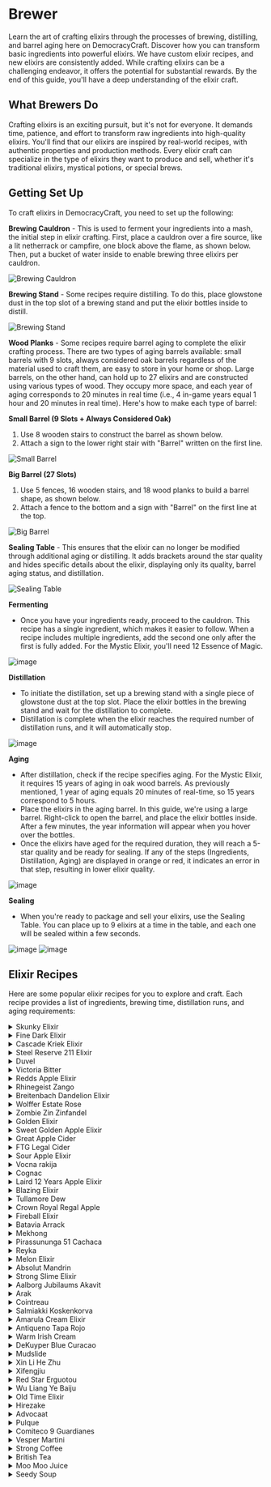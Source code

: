 # Brewer 

Learn the art of crafting elixirs through the processes of brewing, distilling, and barrel aging here on DemocracyCraft. Discover how you can transform basic ingredients into powerful elixirs. We have custom elixir recipes, and new elixirs are consistently added. While crafting elixirs can be a challenging endeavor, it offers the potential for substantial rewards. By the end of this guide, you'll have a deep understanding of the elixir craft.

## What Brewers Do
Crafting elixirs is an exciting pursuit, but it's not for everyone. It demands time, patience, and effort to transform raw ingredients into high-quality elixirs. You'll find that our elixirs are inspired by real-world recipes, with authentic properties and production methods. Every elixir craft can specialize in the type of elixirs they want to produce and sell, whether it's traditional elixirs, mystical potions, or special brews.

## Getting Set Up
To craft elixirs in DemocracyCraft, you need to set up the following:

**Brewing Cauldron** - This is used to ferment your ingredients into a mash, the initial step in elixir crafting. First, place a cauldron over a fire source, like a lit netherrack or campfire, one block above the flame, as shown below. Then, put a bucket of water inside to enable brewing three elixirs per cauldron.

![Brewing Cauldron](https://cdn.discordapp.com/attachments/838356841217916989/1170361724315119627/8v4ryLuN_Jow6ZMkMvZjDB0hHJIAi2gNBXi1Cz-QXKpCWhrWiy3sAvxU9-q1PvSdlCkVFY1_UloVgM2g5AIeY6__zT35ECIBMp6rOqITyxSt9IOtAZVckl2iJbhw9Umt-ub6YxocW3ncLQon_lj30kU.png?ex=6558c34b&is=65464e4b&hm=f8a65c238bd95233bb8376803de7824111cabd5aa8a74042b36676cc4b7a6c9f&)

**Brewing Stand** - Some recipes require distilling. To do this, place glowstone dust in the top slot of a brewing stand and put the elixir bottles inside to distill.

![Brewing Stand](https://cdn.discordapp.com/attachments/838356841217916989/1170361733102194840/TBJxOi8OeW1UC_ZlGImSmW3gnbW1X0i0yTBcyJ2u02x_P2M0C53HU6Wqch0OH3yKtJQbyV_K6e_80Y_h_-ZI8alIHKGbs2hYZFAJfjIeP3rzvKDaEydOOu2xsDuse89Ys0JcM5rsiZq-yvjwwBQIEr8.png?ex=6558c34d&is=65464e4d&hm=f8a2c77028b23908a7c2fa4ce26a267803c0efaf88d8922b5e5f795d83a9e65b&)

**Wood Planks** - Some recipes require barrel aging to complete the elixir crafting process. There are two types of aging barrels available: small barrels with 9 slots, always considered oak barrels regardless of the material used to craft them, are easy to store in your home or shop. Large barrels, on the other hand, can hold up to 27 elixirs and are constructed using various types of wood. They occupy more space, and each year of aging corresponds to 20 minutes in real time (i.e., 4 in-game years equal 1 hour and 20 minutes in real time). Here's how to make each type of barrel:

**Small Barrel (9 Slots + Always Considered Oak)**
1. Use 8 wooden stairs to construct the barrel as shown below.
2. Attach a sign to the lower right stair with "Barrel" written on the first line.

![Small Barrel](https://cdn.discordapp.com/attachments/838356841217916989/1170361750554681344/W491vIgYrlKI7vJAuvSmjdC8CFSw9HKeP3sk5HE_Hv7NLUBA45cJ9UALQrdtyuur5bIWNWRB9HWz_1Z6DDdhVY4Zwzg9nIwsKKSMXzBI_ItCvsbbFlo4QqI7baJM4S_yBX0_BZ4w5vA6wvs1_bcOfA8.png?ex=6558c351&is=65464e51&hm=fa1c6f682f957eba27f84e85151bf171585c1abde86a101a7ddd9da725c98bb3&)

**Big Barrel (27 Slots)**
1. Use 5 fences, 16 wooden stairs, and 18 wood planks to build a barrel shape, as shown below.
2. Attach a fence to the bottom and a sign with "Barrel" on the first line at the top.

![Big Barrel](https://cdn.discordapp.com/attachments/838356841217916989/1170361773803704462/vOY2bv4B8QthTpo-WZSKytsgh8rVO83wsNjDZK2NafZEU0YZ1LNHVL6BWLBCNEZkdySuwUlwcCF0CXy0kxwYMzEatGh2CmhAlblMhivdcSseMQsfUAoVsRS1Ughrgtu0HObmetsZRFWAG_EuLse8kQI.png?ex=6558c357&is=65464e57&hm=64e70ca694ec0e616ae74379fd4f798a6be10f6e27f20d08e25c4855d1c0c91b&)

**Sealing Table** - This ensures that the elixir can no longer be modified through additional aging or distilling. It adds brackets around the star quality and hides specific details about the elixir, displaying only its quality, barrel aging status, and distillation.

![Sealing Table](https://cdn.discordapp.com/attachments/838356841217916989/1170361783077314610/uEZCXNJG9p0pc63Ek0q2cJvRHhrmUC6ctOL_pucQpWHQsU3pd4RrMH_R3qG3CEYnzf6dDAGgAi3HPYugQ7gt2CxqPyawA3lxiuGAzEaH34_DdOTcyecDf5fAXNgdkE7yYQT33-5JElS_eiXsl9R1-00.png?ex=6558c359&is=65464e59&hm=f89a2e1bb95632ee22f38a43a7209a478429823f9d226fb821193fc486bae042&)

**Fermenting**
- Once you have your ingredients ready, proceed to the cauldron. This recipe has a single ingredient, which makes it easier to follow. When a recipe includes multiple ingredients, add the second one only after the first is fully added. For the Mystic Elixir, you'll need 12 Essence of Magic.

![image](https://media.discordapp.net/attachments/838356841217916989/1170361805994987540/L2cApk2pkveVVQjrTKQytwiX5V6Vk5sH9YfXYHs8_T5b6FtvI9m4EJttCP6ofyq6HOkoXzG5RnnkM4WMQ2rD5FBTEDkqCmCFhe3jkPfpkfCr519DOXDlH2UscyCzpgA__mA7BeKkRyNhWbPI5BF7ylQ.png?ex=6558c35e&is=65464e5e&hm=86a3a51d3a8aafb3495e8586e5367b92fab8aa379277d9f577c021ff3d0da01c&=&width=720&height=405)

**Distillation**
- To initiate the distillation, set up a brewing stand with a single piece of glowstone dust at the top slot. Place the elixir bottles in the brewing stand and wait for the distillation to complete.
- Distillation is complete when the elixir reaches the required number of distillation runs, and it will automatically stop.

![image](https://media.discordapp.net/attachments/838356841217916989/1170361899389550602/grGZhOXPorFKfM0uVziFHfnfQ-XOb5SOougEJICkleoMzs2Juq85z46OerK0lzkfB-E_7vXmAMkJCyda5UI-_flSyxspqrkPUFu7jRZ9NDJYtQYTxdV-2eeICTK-e0NGIx8vbuTeHPhgNgLHZicNJNw.png?ex=6558c375&is=65464e75&hm=135be0dbcfc44f3ee40b7586ef284da4ff20fd2c304c948044031797fe3c32fe&=&width=720&height=405)

**Aging**
- After distillation, check if the recipe specifies aging. For the Mystic Elixir, it requires 15 years of aging in oak wood barrels. As previously mentioned, 1 year of aging equals 20 minutes of real-time, so 15 years correspond to 5 hours.
- Place the elixirs in the aging barrel. In this guide, we're using a large barrel. Right-click to open the barrel, and place the elixir bottles inside. After a few minutes, the year information will appear when you hover over the bottles.
- Once the elixirs have aged for the required duration, they will reach a 5-star quality and be ready for sealing. If any of the steps (Ingredients, Distillation, Aging) are displayed in orange or red, it indicates an error in that step, resulting in lower elixir quality.

![image](https://media.discordapp.net/attachments/838356841217916989/1170362027290677298/UXvD_elO6mlUiIKnIIU7LZbvHZrQeafOaEQeq9TuJXSHW5CdmjESZOqs7B7hd80qCGSdwVxVHbRfBhIF-L3rA6hBIAhrcfOmg1_U2xud2UPRlu3RlPUTs5L4ckhHH1iP8lb1q5AWI4IQPJYop8bHF44.png?ex=6558c393&is=65464e93&hm=77d8e32beea6d7adc03affd2ea915d27e3de555d700380562497339c2054b62c&=&width=720&height=405)

**Sealing**
- When you're ready to package and sell your elixirs, use the Sealing Table. You can place up to 9 elixirs at a time in the table, and each one will be sealed within a few seconds.

![image](https://cdn.discordapp.com/attachments/838356841217916989/1170362098417664010/cLEit9MqG2PyIe6LCg1r1HtT8wCYFTkGqOz5yZAOGr1vbfceia9J-QVlZEFq5f8Rsh3eAy63OLxYknhOlzL_BUG9Q93MMlGgjZPzhN8M2r6pvlX52UlNBmhu2iZl_t-LXFblQIwNRWrO8wuJ0hwFgfE.png?ex=6558c3a4&is=65464ea4&hm=7f3f9c42aa19f761f3727d70ae0620c63c6ffabb1e2726d1d6f31997326233de&)
![image](https://cdn.discordapp.com/attachments/838356841217916989/1170362112476983326/IkjdXmQuSYQl0ayXmvZCfdj16bTJjb_VsuOh7v_9DSskKX9QK_vWMpz9VBMIAos_wY-wLFBR2i3t0mFI4vusdahGetliikvJPAruwpUxSZ1rhYVDr7kRNMl6xgqvajN4jsNqR2K-2QXAvd_siGD6HNk.png?ex=6558c3a7&is=65464ea7&hm=1707536beca25477e7c2162418472648570d83c23ef55ef59f0f9f9f5f216723&)

## Elixir Recipes
Here are some popular elixir recipes for you to explore and craft. Each recipe provides a list of ingredients, brewing time, distillation runs, and aging requirements:

<details>
<summary>Skunky Elixir</summary>

Ingredients: 5 Wheat

Boil Time: 7 Minutes

Distill Runs: 0

Age: 3 Years

Barrel Wood: Any

In-Game Name: Skunky Elixir

If Didn't Work, What did it Turn Into: N/A

</details>
<details>
<summary>Fine Dark Elixir</summary>

Ingredients: 6 Wheat

Boil Time: 7 Minutes

Distill Runs: 0

Age: 7 Years

Barrel Wood: Dark Oak

In-Game Name: Fine Dark Elixir

If Didn't Work, What did it Turn Into: N/A

</details>
<details>
<summary>Cascade Kriek Elixir</summary>

Ingredients: 6 Wheat, 6 Sweet Berries, 3 Blaze Powder

Boil Time: 7 Minutes

Distill Runs: 0

Age: 7 Years

Barrel Wood: Dark Oak

In-Game Name: Cascade Kriek Elixir

If Didn't Work, What did it Turn Into: N/A

</details>
<details>
<summary>Steel Reserve 211 Elixir</summary>

Ingredients: 10 Wheat

Boil Time: 12 Minutes

Distill Runs: 0

Age: 4 Years

Barrel Wood: Any

In-Game Name: Steel Reserve 211 Elixir

If Didn't Work, What did it Turn Into: N/A

</details>
<details>
<summary>Duvel</summary>

Ingredients: 9 Wheat

Boil Time: 161 Minutes

Distill Runs: 0

Age: 5 Years

Barrel Wood: Any

In-Game Name: Duvel

If Didn't Work, What did it Turn Into: N/A

</details>
<details>
<summary>Victoria Bitter</summary>

Ingredients: 3 Wheat, 2 Sugar

Boil Time: 7 Minutes

Distill Runs: 0

Age: 5 Years

Barrel Wood: Any

In-Game Name: Victoria Bitter

If Didn't Work, What did it Turn Into: N/A

</details>
<details>
<summary>Redds Apple Elixir</summary>

Ingredients: 2 Wheat, 2 Apple, 1 Sugar

Boil Time: 2 Minutes

Distill Runs: 0

Age: 2 Years

Barrel Wood: Any

In-Game Name: Redds Apple Elixir

If Didn't Work, What did it Turn Into: N/A

</details>
<details>
<summary>Rhinegeist Zango</summary>

Ingredients: 2 Wheat, 1 Apple, 1 Glow Berry, 1 Sugar

Boil Time: 2 Minutes

Distill Runs: 0

Age: 1 Year

Barrel Wood: Any

In-Game Name: Rhinegeist Zango

If Didn't Work, What did it Turn Into: N/A

</details>
<details>
<summary>Breitenbach Dandelion Elixir</summary>

Ingredients: 8 Dandelion, 2 Glow Berries

Boil Time: 6 Minutes

Distill Runs: 0

Age: 3 Years

Barrel Wood: Any

In-Game Name: Breitenbach Dandelion Elixir

If Didn't Work, What did it Turn Into: N/A

</details>
<details>
<summary>Wolffer Estate Rose</summary>

Ingredients: 7 Sweet Berries, 2 Sugar, 1 Peony

Boil Time: 6 Minutes

Distill Runs: 0

Age: 2 Years

Barrel Wood: Oak

In-Game Name: Wolffer Estate Rose

If Didn't Work, What did it Turn Into: N/A

</details>
<details>
<summary>Zombie Zin Zinfandel</summary>

Ingredients: 5 Sweet Berries, 4 Sugar Cane, 1 Rotten Flesh

Boil Time: 6 Minutes

Distill Runs: 0

Age: 2 Years

Barrel Wood: Oak

In-Game Name: Zombie Zin Zinfandel

If Didn't Work, What did it Turn Into: N/A

</details>
<details>
<summary>Golden Elixir</summary>

Ingredients: 8 Sugar Cane

Boil Time: 4 Minutes

Distill Runs: 0

Age: 3 Years

Barrel Wood: Oak

In-Game Name: Golden Elixir

If Didn't Work, What did it Turn Into: N/A

</details>
<details>
<summary>Sweet Golden Apple Elixir</summary>

Ingredients: 6 Sugar Cane, 2 Apples

Boil Time: 4 Minutes

Distill Runs: 0

Age: 4 Years

Barrel Wood: Oak

In-Game Name: Sweet Golden Apple Elixir

If Didn't Work, What did it Turn Into: N/A

</details>
<details>
<summary>Great Apple Cider</summary>

Ingredients: 14 Apples

Boil Time: 7 Minutes

Distill Runs: 0

Age: 3 Years

Barrel Wood: Any

In-Game Name: Great Apple Cider

If Didn't Work, What did it Turn Into: N/A

</details>
<details>
<summary>FTG Legal Cider</summary>

Ingredients: 4 Golden Apples, 6 Golden Carrots, 4 Ghast Tears

Boil Time: 6 Minutes

Distill Runs: 0

Age: 8 Years

Barrel Wood: Acacia

In-Game Name: FTG Legal Cider

If Didn't Work, What did it Turn Into: N/A

</details>
<details>
<summary>Sour Apple Elixir</summary>

Ingredients: 24 Apples

Boil Time: 30 Minutes

Distill Runs: 1

Age: 8 Years

Barrel Wood: Oak

In-Game Name: Sour Apple Elixir

If Didn't Work, What did it Turn Into: N/A

</details>
<details>
<summary>Vocna rakija</summary>

Ingredients: 5 Apples, 5 Sweet Berries, 5 Glow Berries, 2 Sugar

Boil Time: 15 Minutes

Distill Runs: 2

Age: 12 Years

Barrel Wood: Oak

In-Game Name: Vocna rakija

If Didn't Work, What did it Turn Into: N/A

</details>
<details>
<summary>Cognac</summary>

Ingredients: 15 Sweet Berries, 5 Glow Berries, 5 Sugar

Boil Time: 16 Minutes

Distill Runs: 2

Age: 8 Years

Barrel Wood: Oak

In-Game Name: Cognac

If Didn't Work, What did it Turn Into: N/A

</details>
<details>
<summary>Laird 12 Years Apple Elixir</summary>

Ingredients: 23 Apples, 2 Golden Apples

Boil Time: 18 Minutes

Distill Runs: 2

Age: 12 Years

Barrel Wood: Oak

In-Game Name: Laird 12 Years Apple Elixir

If Didn't Work, What did it Turn Into: N/A

</details>
<details>
<summary>Blazing Elixir</summary>

Ingredients: 12 Wheat, 2 Blaze Powder

Boil Time: 14 Minutes

Distill Runs: 1 (55 Minutes)

Age: 21 Years

Barrel Wood: Oak

In-Game Name: Blazing Elixir

If Didn't Work, What did it Turn Into: N/A

</details>
<details>
<summary>Tullamore Dew</summary>

Ingredients: 12 Wheat

Boil Time: 12 Minutes

Distill Runs: 3

Age: 15 Years

Barrel Wood: Oak

In-Game Name: Tullamore Dew

If Didn't Work, What did it Turn Into: N/A

</details>
<details>
<summary>Crown Royal Regal Apple</summary>

Ingredients: 15 Wheat, 5 Apples

Boil Time: 14 Minutes

Distill Runs: 1

Age: 3 Years

Barrel Wood: Oak

In-Game Name: Crown Royal Regal Apple

If Didn't Work, What did it Turn Into: N/A

</details>
<details>
<summary>Fireball Elixir</summary>

Ingredients: 15 Wheat, 5 Blaze Powder

Boil Time: 14 Minutes

Distill Runs: 3

Age: 3 Years

Barrel Wood: Oak

In-Game Name: Fireball Elixir

If Didn't Work, What did it Turn Into: N/A

</details>
<details>
<summary>Batavia Arrack</summary>

Ingredients: 10 Sugar Cane, 15 Sugar

Boil Time: 20 Minutes

Distill Runs: 1

Age: 8 Years

Barrel Wood: Oak

In-Game Name: Batavia Arrack

If Didn't Work, What did it Turn Into: N/A

</details>
<details>
<summary>Mekhong</summary>

Ingredients: 10 Sugar Cane, 3 Dried Kelp, 3 Grass, 2 Blaze Powder, 2 Honey Bottles

Boil Time: 14 Minutes

Distill Runs: 2

Age: 0 Years

Barrel Wood: N/A

In-Game Name: Mekhong

If Didn't Work, What did it Turn Into: N/A

</details>
<details>
<summary>Pirassununga 51 Cachaca</summary>

Ingredients: 25 Sugar Cane

Boil Time: 16 Minutes

Distill Runs: 3

Age: 0 Years

Barrel Wood: N/A

In-Game Name: Pirassununga 51 Cachaca

If Didn't Work, What did it Turn Into: N/A

</details>
<details>
<summary>Reyka</summary>

Ingredients: 10 Beetroot, 8 Sugar

Boil Time: 25 Minutes

Distill Runs: 3

Age: 0 Years

Barrel Wood: N/A

In-Game Name: Reyka

If Didn't Work, What did it Turn Into: N/A

</details>
<details>
<summary>Melon Elixir</summary>

Ingredients: 10 Potatoes, 6 Melon Slices

Boil Time: 25 Minutes

Distill Runs: 3

Age: 0 Years

Barrel Wood: N/A

In-Game Name: Melon Elixir

If Didn't Work, What did it Turn Into: N/A

</details>
<details>
<summary>Absolut Mandrin</summary>

Ingredients: 15 Wheat, 10 Glow Berries

Boil Time: 16 Minutes

Distill Runs: 10

Age: 0 Years

Barrel Wood: N/A

In-Game Name: Absolut Mandrin

If Didn't Work, What did it Turn Into: N/A

</details>
<details>
<summary>Strong Slime Elixir</summary>

Ingredients: 15 Grass

Boil Time: 3 Minutes

Distill Runs: 6 (80 Minutes)

Age: 0 Years

Barrel Wood: N/A

In-Game Name: Strong Slime Elixir

If Didn't Work, What did it Turn Into: N/A

</details>
<details>
<summary>Aalborg Jubilaums Akavit</summary>

Ingredients: 15 Wheat, 5 Glow Berries, 5 Grass

Boil Time: 16 Minutes

Distill Runs: 1

Age: 0 Years

Barrel Wood: N/A

In-Game Name: Aalborg Jubilaums Akavit

If Didn't Work, What did it Turn Into: N/A

</details>
<details>
<summary>Arak</summary>

Ingredients: 15 Sweet Berries, 15 Grass

Boil Time: 22 Minutes

Distill Runs: 3

Age: 1 Year

Barrel Wood: Any

In-Game Name: Arak

If Didn't Work, What did it Turn Into: N/A

</details>
<details>
<summary>Cointreau</summary>

Ingredients: 15 Glow Berries, 2 Sugar

Boil Time: 10 Minutes

Distill Runs: 2

Age: 0 Years

Barrel Wood: N/A

In-Game Name: Cointreau

If Didn't Work, What did it Turn Into: N/A

</details>
<details>
<summary>Salmiakki Koskenkorva</summary>

Ingredients: 10 Wheat, 10 Sugar

Boil Time: 14 Minutes

Distill Runs: 5

Age: 0 Years

Barrel Wood: N/A

In-Game Name: Salmiakki Koskenkorva

If Didn't Work, What did it Turn Into: N/A

</details>
<details>
<summary>Amarula Cream Elixir</summary>

Ingredients: 5 Glow Berries, 4 Sugar, 1 Milk

Boil Time: 8 Minutes

Distill Runs: 1

Age: 2 Years

Barrel Wood: Oak

In-Game Name: Amarula Cream Elixir

If Didn't Work, What did it Turn Into: N/A

</details>
<details>
<summary>Antiqueno Tapa Rojo</summary>

Ingredients: 10 Sugar Cane, 5 Grass

Boil Time: 12 Minutes

Distill Runs: 7

Age: 0 Years

Barrel Wood: N/A

In-Game Name: Antiqueno Tapa Rojo

If Didn't Work, What did it Turn Into: N/A

</details>
<details>
<summary>Warm Irish Cream</summary>

Ingredients: 5 Wheat, 2 Milk, 2 Cocoa Beans, 1 Snowball

Boil Time: 8 Minutes

Distill Runs: 3

Age: 3 Years

Barrel Wood: Any

In-Game Name: Warm Irish Cream

If Didn't Work, What did it Turn Into: N/A

</details>
<details>
<summary>DeKuyper Blue Curacao</summary>

Ingredients: 5 Glow Berries, 5 Sugar, 1 Blue Dye

Boil Time: 6 Minutes

Distill Runs: 1

Age: 0 Years

Barrel Wood: N/A

In-Game Name: DeKuyper Blue Curacao

If Didn't Work, What did it Turn Into: N/A

</details>
<details>
<summary>Mudslide</summary>

Ingredients: 4 Cocoa Beans, 4 Sugar, 2 Snowballs

Boil Time: 6 Minutes

Distill Runs: 0

Age: 1 Year

Barrel Wood: Oak

In-Game Name: Mudslide

If Didn't Work, What did it Turn Into: N/A

</details>
<details>
<summary>Xin Li He Zhu</summary>

Ingredients: 12 Wheat, 8 Bamboo, 5 Sugar

Boil Time: 25 Minutes

Distill Runs: 3

Age: 0 Years

Barrel Wood: N/A

In-Game Name: Xin Li He Zhu

If Didn't Work, What did it Turn Into: N/A

</details>
<details>
<summary>Xifengjiu</summary>

Ingredients: 11 Nether Wart, 7 Wheat, 4 Grass

Boil Time: 30 Minutes

Distill Runs: 6

Age: 15 Years

Barrel Wood: Dark Oak

In-Game Name: Xifengjiu

If Didn't Work, What did it Turn Into: N/A

</details>
<details>
<summary>Red Star Erguotou</summary>

Ingredients: 20 Nether Wart, 10 Sugar

Boil Time: 22 Minutes

Distill Runs: 2

Age: 8 Years

Barrel Wood: Any

In-Game Name: Red Star Erguotou

If Didn't Work, What did it Turn Into: N/A

</details>
<details>
<summary>Wu Liang Ye Baiju</summary>

Ingredients: 10 Nether Wart, 10 Wheat, 5 Wheat Seeds, 5 Sugar Cane

Boil Time: 22 Minutes

Distill Runs: 7

Age: 10 Years

Barrel Wood: Any

In-Game Name: Wu Liang Ye Baiju

If Didn't Work, What did it Turn Into: N/A

</details>
<details>
<summary>Old Time Elixir</summary>

Ingredients: 10 Wheat, 7 Cornflowers, 3 Apples

Boil Time: 10 Minutes

Distill Runs: 2

Age: 0 Years

Barrel Wood: N/A

In-Game Name: Old Time Elixir

If Didn't Work, What did it Turn Into: N/A

</details>
<details>
<summary>Hirezake</summary>

Ingredients: 4 Kelp, 3 Pufferfish

Boil Time: 4 Minutes

Distill Runs: 0

Age: 0 Years

Barrel Wood: N/A

In-Game Name: Hirezake

If Didn't Work, What did it Turn Into: N/A

</details>
<details>
<summary>Advocaat</summary>

Ingredients: 5 Eggs, 2 Sugar, 1 Milk

Boil Time: 2 Minutes

Distill Runs: 0

Age: 3 Years

Barrel Wood: Any

In-Game Name: Advocaat

If Didn't Work, What did it Turn Into: N/A

</details>
<details>
<summary>Pulque</summary>

Ingredients: 5 Cactus

Boil Time: 4 Minutes

Distill Runs: 0

Age: 0 Years

Barrel Wood: N/A

In-Game Name: Pulque

If Didn't Work, What did it Turn Into: N/A

</details>
<details>
<summary>Comiteco 9 Guardianes</summary>

Ingredients: 25 Cactus

Boil Time: 18 Minutes

Distill Runs: 2

Age: 1 Year

Barrel Wood: Any

In-Game Name: Comiteco 9 Guardianes

If Didn't Work, What did it Turn Into: N/A

</details>
<details>
<summary>Vesper Martini</summary>
  
Ingredients: 10 Sweet Berries, 5 Potatoes, 5 Glow Berries

Boil Time: 10 Minutes

Distill Runs: 4

Age: 5 Years

Barrel Wood: Birch

In-Game Name: Vesper Martini

If Didn't Work, What did it Turn Into: N/A

</details>
<details>
<summary>Strong Coffee</summary>

Ingredients: 12 Cocoa Beans, 2 Milk

Boil Time: 2 Minutes

Distill Runs: 0

Age: 0 Years

Barrel Wood: N/A

In-Game Name: Strong Coffee

If Didn't Work, What did it Turn Into: N/A

</details>
<details>
<summary>British Tea</summary>

Ingredients: 5 Kelp, 4 Sugar, 2 Milk

Boil Time: 2 Minutes

Distill Runs: 0

Age: 0 Years

Barrel Wood: N/A

In-Game Name: British Tea

If Didn't Work, What did it Turn Into: N/A

</details>
<details>
<summary>Moo Moo Juice</summary>

Ingredients: 6 Cooked Beef, 4 Gunpowder, 1 Milk, 1 Ghast Tear

Boil Time: 2 Minutes

Distill Runs: 0

Age: 0 Years

Barrel Wood: N/A

In-Game Name: Moo Moo Juice

If Didn't Work, What did it Turn Into: N/A

</details>
<details>
<summary>Seedy Soup</summary>

Ingredients: 20 Wheat Seeds, 20 Beetroot Seeds, 10 Melon Seeds, 10 Pumpkin

Boil Time: 2 Minutes

Distill Runs: 0

Age: 0 Years

Barrel Wood: N/A

In-Game Name: Seedy Soup

If Didn't Work, What did it Turn Into: N/A

</details>
